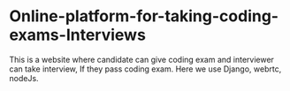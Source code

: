 # Online-platform-for-taking-coding-exams-Interviews
This is a website where candidate can give coding exam and interviewer can take interview, If they pass coding exam. Here we use Django, webrtc, nodeJs. 
